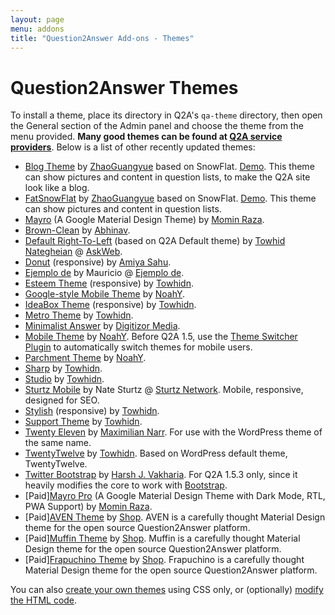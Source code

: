 ```yaml
---
layout: page
menu: addons
title: "Question2Answer Add-ons - Themes"
---
```


# Question2Answer Themes

To install a theme, place its directory in Q2A's `qa-theme` directory, then open the General section of the Admin panel and choose the theme from the menu provided. **Many good themes can be found at [Q2A service providers](/services/)**. Below is a list of other recently updated themes:

- [Blog Theme](https://github.com/ostack/qa-ostack-blog-theme) by [ZhaoGuangyue](https://www.linkedin.com/in/%E5%85%89%E8%B7%83-%E8%B5%B5-b58234146) based on SnowFlat. [Demo](https://www.ostack.cn). This theme can show pictures and content in question lists, to make the Q2A site look like a blog.
- [FatSnowFlat](https://github.com/ostack/qa-FatSnowFlat-theme) by [ZhaoGuangyue](https://www.linkedin.com/in/%E5%85%89%E8%B7%83-%E8%B5%B5-b58234146) based on SnowFlat. [Demo](https://www.ostack.cn). This theme can show pictures and content in question lists.
- [Mayro](https://github.com/MominRaza/Mayro) (A Google Material Design Theme) by [Momin Raza](https://github.com/MominRaza).
- [Brown-Clean](http://www.question2answer.org/qa/24972/new-free-theme-launched-brown-clean) by [Abhinav](http://www.question2answer.org/qa/user/abhik21).
- [Default Right-To-Left](http://www.question2answer.org/third-party/question2answer-theme-Default-R2L.zip) (based on Q2A Default theme) by [Towhid Nategheian](http://TowhidN.com/) @ [AskWeb](http://askweb.ir/).
- [Donut](https://github.com/amiyasahu/Donut) (responsive) by [Amiya Sahu](http://amiyasahu.com/).
- [Ejemplo de](http://www.ejemplode.com/q2a.zip) by Mauricio @ [Ejemplo de](http://www.ejemplode.com/preguntas/).
- [Esteem Theme](https://github.com/q2a-projects/Q2A-Esteem-Theme) (responsive) by [Towhidn](https://github.com/q2a-projects).
- [Google-style Mobile Theme](https://github.com/NoahY/q2a-google-mobile-theme) by [NoahY](http://www.question2answer.org/qa/user/NoahY).
- [IdeaBox Theme](https://github.com/q2a-projects/Q2A-IdeaBox-Theme) (responsive) by [Towhidn](https://github.com/q2a-projects).
- [Metro Theme](https://github.com/Towhidn/Q2A-Metro-Theme) by [Towhidn](https://github.com/q2a-projects).
- [Minimalist Answer](http://www.question2answer.org/qa/30250/theme-minimalist-answer-light-weight-social-enabled-theme) by [Digitizor Media](http://www.digitizormedia.com/).
- [Mobile Theme](https://github.com/NoahY/q2a-mobile-theme) by [NoahY](http://www.question2answer.org/qa/user/NoahY). Before Q2A 1.5, use the [Theme Switcher Plugin](https://github.com/NoahY/q2a-theme-switcher) to automatically switch themes for mobile users.
- [Parchment Theme](https://github.com/NoahY/q2a-parchment-theme) by [NoahY](http://www.question2answer.org/qa/user/NoahY).
- [Sharp](https://github.com/q2a-projects/Q2A-Sharp-Theme) by [Towhidn](https://github.com/q2a-projects).
- [Studio](https://github.com/q2a-projects/Q2A-Studio-Theme) by [Towhidn](https://github.com/q2a-projects).
- [Sturtz Mobile](https://github.com/Sturtz-Network/Sturtz-Mobile-QnA/) by Nate Sturtz @ [Sturtz Network](https://sturtz.ml/). Mobile, responsive, designed for SEO.
- [Stylish](https://github.com/q2a-projects/Q2A-Stylish-Theme) (responsive) by [Towhidn](https://github.com/q2a-projects).
- [Support Theme](https://github.com/q2a-projects/Q2A-Support-Theme) by [Towhidn](https://github.com/q2a-projects).
- [Twenty Eleven](http://devmx.de/en/themes/twentyeleven-fur-q2a) by [Maximilian Narr](http://devmx.de/). For use with the WordPress theme of the same name.
- [TwentyTwelve](https://github.com/q2a-projects/Q2A-TwentyTwelve) by [Towhidn](https://github.com/q2a-projects). Based on WordPress default theme, TwentyTwelve.
- [Twitter Bootstrap](https://github.com/harshjv/q2a-bootstrap) by [Harsh J. Vakharia](http://twitter.com/harshjv). For Q2A 1.5.3 only, since it heavily modifies the core to work with [Bootstrap](https://github.com/twitter/bootstrap).
- [Paid][Mayro Pro](https://github.com/MominRaza/assets/blob/main/MayroPro.md) (A Google Material Design Theme with Dark Mode, RTL, PWA Support) by [Momin Raza](https://github.com/MominRaza).
- [Paid][AVEN Theme](https://heliochun.github.io/shop/aven/) by [Shop](https://heliochun.github.io/shop/). AVEN is a carefully thought Material Design theme for the open source Question2Answer platform.
- [Paid][Muffin Theme](https://heliochun.github.io/shop/muffin/) by [Shop](https://heliochun.github.io/shop/). Muffin is a carefully thought Material Design theme for the open source Question2Answer platform.
- [Paid][Frapuchino Theme](https://heliochun.github.io/shop/frapuchino/) by [Shop](https://heliochun.github.io/shop/). Frapuchino is a carefully thought Material Design theme for the open source Question2Answer platform.

You can also [create your own themes](/themes/) using CSS only, or (optionally) [modify the HTML code](/themes/#advanced).
